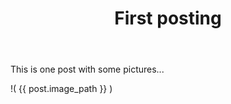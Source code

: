 ﻿---
title: "First posting"
categories:
  - Webtoon
tags:
  - funny
  - love
  - stress
layout: single
image_path: assests/webtoons/image/illust.jpeg

---

This is one post with some pictures...

!( {{ post.image_path }} )
